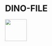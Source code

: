# DINO-FILE
<img width="72" src="https://user-images.githubusercontent.com/129285679/228559049-b29650b7-635b-48d1-890a-fd01602e14b6.png"/>
